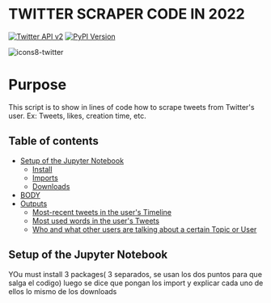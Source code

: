 

# TWITTER SCRAPER CODE IN 2022
[![Twitter API v2](https://img.shields.io/endpoint?url=https%3A%2F%2Ftwbadges.glitch.me%2Fbadges%2Fv2)](https://developer.twitter.com/en/docs/twitter-api)
[![PyPI Version](https://img.shields.io/pypi/v/tweepy?label=PyPI)](https://pypi.org/project/tweepy/)


![icons8-twitter](https://user-images.githubusercontent.com/70821494/154971422-8b2a8894-da12-40c1-9bc3-07f24039045b.gif)


# Purpose
This script is to show in lines of code how to scrape tweets from Twitter's user. Ex: Tweets, likes, creation time, etc.

## Table of contents
* [Setup of the Jupyter Notebook](#Setup-of-the-Jupyter-Notebook)
    * [Install](#Install)
    * [Imports](#Imports)
    * [Downloads](#Downloads)
* [BODY](#Body)
* [Outputs](#Outputs)
    * [Most-recent tweets in the user's Timeline](#Most-recent-tweets-in-the-user's-Timeline)
    * [Most used words in the user's Tweets](#Most-used-words-in-the-user's-Tweets)
    * [Who and what other users are talking about a certain Topic or User](#Who-and-what-other-users-are-talking-about-a-certain-Topic-or-User)


Setup of the Jupyter Notebook
-----------------------------

 YOu must install 3 packages( 3 separados, se usan los dos puntos para que salga el codigo)
luego se dice que pongan los import y explicar cada uno de ellos
lo mismo de los downloads
